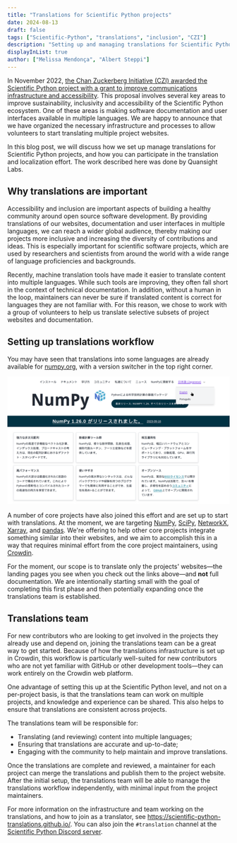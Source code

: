 ```yaml
---
title: "Translations for Scientific Python projects"
date: 2024-08-13
draft: false
tags: ["Scientific-Python", "translations", "inclusion", "CZI"]
description: "Setting up and managing translations for Scientific Python projects."
displayInList: true
author: ["Melissa Mendonça", "Albert Steppi"]
---
```


In November 2022, [the Chan Zuckerberg Initiative (CZI) awarded the Scientific Python project with a grant to improve communications infrastructure and accessibility](https://blog.scientific-python.org/scientific-python/2022-czi-grant/). This proposal involves several key areas to improve sustainability, inclusivity and accessibility of the Scientific Python ecosystem. One of these areas is making software documentation and user interfaces available in multiple languages. We are happy to announce that we have organized the necessary infrastructure and processes to allow volunteers to start translating multiple project websites.

In this blog post, we will discuss how we set up manage translations for Scientific Python projects, and how you can participate in the translation and localization effort. The work described here was done by Quansight Labs.

## Why translations are important

Accessibility and inclusion are important aspects of building a healthy community around open source software development. By providing translations of our websites, documentation and user interfaces in multiple languages, we can reach a wider global audience, thereby making our projects more inclusive and increasing the diversity of contributions and ideas. This is especially important for scientific software projects, which are used by researchers and scientists from around the world with a wide range of language proficiencies and backgrounds.

Recently, machine translation tools have made it easier to translate content into multiple languages. While such tools are improving, they often fall short in the context of technical documentation. In addition, without a human in the loop, maintainers can never be sure if translated content is correct for languages they are not familiar with. For this reason, we chose to work with a group of volunteers to help us translate selective subsets of project websites and documentation.

## Setting up translations workflow

You may have seen that translations into some languages are already available for [numpy.org](https://numpy.org), with a version switcher in the top right corner.

![Screenshot of the numpy.org site in Japanese, with a version switcher in the top right corner showing the English and Portuguese language options.](numpyorg.png)

A number of core projects have also joined this effort and are set up to start with translations. At the moment, we are targeting [NumPy](https://numpy.org), [SciPy](https://scipy.org), [NetworkX](https://networkx.org), [Xarray](https://xarray.dev), and [pandas](https://pandas.org). We're offering to help other core projects integrate something similar into their websites, and we aim to accomplish this in a way that requires minimal effort from the core project maintainers, using [Crowdin](https://scientific-python.crowdin.com).

For the moment, our scope is to translate only the projects' websites—the landing pages you see when you check out the links above—and **not** full documentation. We are intentionally starting small with the goal of completing this first phase and then potentially expanding once the translations team is established.

## Translations team

For new contributors who are looking to get involved in the projects they already use and depend on, joining the translations team can be a great way to get started. Because of how the translations infrastructure is set up in Crowdin, this workflow is particularly well-suited for new contributors who are not yet familiar with GitHub or other development tools—they can work entirely on the Crowdin web platform.

One advantage of setting this up at the Scientific Python level, and not on a per-project basis, is that the translations team can work on multiple projects, and knowledge and experience can be shared. This also helps to ensure that translations are consistent across projects.

The translations team will be responsible for:

- Translating (and reviewing) content into multiple languages;
- Ensuring that translations are accurate and up-to-date;
- Engaging with the community to help maintain and improve translations.

Once the translations are complete and reviewed, a maintainer for each project can merge the translations and publish them to the project website. After the initial setup, the translations team will be able to manage the translations workflow independently, with minimal input from the project maintainers.

For more information on the infrastructure and team working on the translations, and how to join as a translator, see https://scientific-python-translations.github.io/. You can also join the `#translation` channel at the [Scientific Python Discord server](https://discord.gg/vur45CbwMz).
